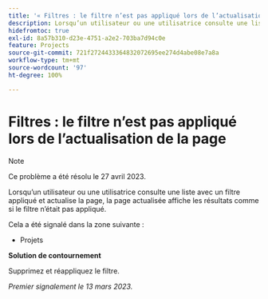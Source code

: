 ```yaml
---
title: '« Filtres : le filtre n’est pas appliqué lors de l’actualisation de la page »'
description: Lorsqu’un utilisateur ou une utilisatrice consulte une liste avec un filtre appliqué et actualise la page, la page actualisée affiche les résultats comme si le filtre n’était pas appliqué.
hidefromtoc: true
exl-id: 8a57b310-d23e-4751-a2e2-703ba7d94c0e
feature: Projects
source-git-commit: 721f2724433364832072695ee274d4abe08e7a8a
workflow-type: tm+mt
source-wordcount: '97'
ht-degree: 100%

---
```


# Filtres : le filtre n’est pas appliqué lors de l’actualisation de la page

>[!NOTE]
>
>Ce problème a été résolu le 27 avril 2023.

Lorsqu’un utilisateur ou une utilisatrice consulte une liste avec un filtre appliqué et actualise la page, la page actualisée affiche les résultats comme si le filtre n’était pas appliqué.

Cela a été signalé dans la zone suivante :

* Projets

**Solution de contournement**

Supprimez et réappliquez le filtre.

_Premier signalement le 13 mars 2023._
